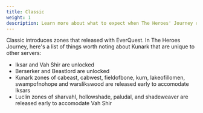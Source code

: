 ```yaml
---
title: Classic
weight: 1
description: Learn more about what to expect when The Heroes' Journey releases
---
```


Classic introduces zones that released with EverQuest. In The Heroes Journey, here's a list of things worth noting about Kunark that are unique to other servers:

- Iksar and Vah Shir are unlocked
- Berserker and Beastlord are unlocked
- Kunark zones of cabeast, cabwest, fieldofbone, kurn, lakeofillomen, swampofnohope and warslikswood are released early to accomodate Iksars
- Luclin zones of sharvahl, hollowshade, paludal, and shadeweaver are released early to accomodate Vah Shir